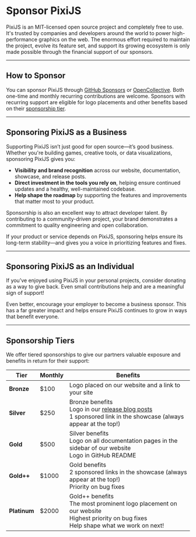 # Sponsor PixiJS

PixiJS is an MIT-licensed open source project and completely free to use. It's trusted by companies and developers around the world to power high-performance graphics on the web. The enormous effort required to maintain the project, evolve its feature set, and support its growing ecosystem is only made possible through the financial support of our sponsors.

---

## How to Sponsor

You can sponsor PixiJS through [GitHub Sponsors](https://github.com/sponsors/pixijs) or [OpenCollective](https://opencollective.com/pixijs). Both one-time and monthly recurring contributions are welcome. Sponsors with recurring support are eligible for logo placements and other benefits based on their [sponsorship tier](#sponsorship-tiers).

---

## Sponsoring PixiJS as a Business

Supporting PixiJS isn’t just good for open source—it’s good business. Whether you're building games, creative tools, or data visualizations, sponsoring PixiJS gives you:

- **Visibility and brand recognition** across our website, documentation, showcase, and release posts.
- **Direct investment in the tools you rely on**, helping ensure continued updates and a healthy, well-maintained codebase.
- **Help shape the roadmap** by supporting the features and improvements that matter most to your product.

Sponsorship is also an excellent way to attract developer talent. By contributing to a community-driven project, your brand demonstrates a commitment to quality engineering and open collaboration.

If your product or service depends on PixiJS, sponsoring helps ensure its long-term stability—and gives you a voice in prioritizing features and fixes.

---

## Sponsoring PixiJS as an Individual

If you’ve enjoyed using PixiJS in your personal projects, consider donating as a way to give back. Even small contributions help and are a meaningful sign of support!

Even better, encourage your employer to become a business sponsor. This has a far greater impact and helps ensure PixiJS continues to grow in ways that benefit everyone.

---

## Sponsorship Tiers

We offer tiered sponsorships to give our partners valuable exposure and benefits in return for their support:

| Tier         | Monthly | Benefits                                                                                                                                                  |
| ------------ | ------- | --------------------------------------------------------------------------------------------------------------------------------------------------------- |
| **Bronze**   | \$100   | Logo placed on our website and a link to your site                                                                                                        |
| **Silver**   | \$250   | Bronze benefits <br/> Logo in our [release blog posts](https://pixijs.com/blog/8.10.0) <br/> 1 sponsored link in the showcase (always appear at the top!) |
| **Gold**     | \$500   | Silver benefits <br/> Logo on all documentation pages in the sidebar of our website <br/> Logo in GitHub README                                           |
| **Gold++**   | \$1000  | Gold benefits <br/> 2 sponsored links in the showcase (always appear at the top!) <br/> Priority on bug fixes                                             |
| **Platinum** | \$2000  | Gold++ benefits <br/> The most prominent logo placement on our website <br/> Highest priority on bug fixes <br/> Help shape what we work on next!         |
